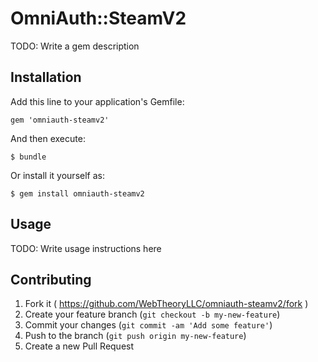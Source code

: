 # OmniAuth::SteamV2

TODO: Write a gem description

## Installation

Add this line to your application's Gemfile:

    gem 'omniauth-steamv2'

And then execute:

    $ bundle

Or install it yourself as:

    $ gem install omniauth-steamv2

## Usage

TODO: Write usage instructions here

## Contributing

1. Fork it ( https://github.com/WebTheoryLLC/omniauth-steamv2/fork )
2. Create your feature branch (`git checkout -b my-new-feature`)
3. Commit your changes (`git commit -am 'Add some feature'`)
4. Push to the branch (`git push origin my-new-feature`)
5. Create a new Pull Request
